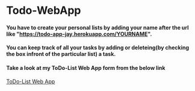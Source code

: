 # Todo-WebApp

#### You have to create your personal lists by adding your name after the url like "https://todo-app-jay.herokuapp.com/YOURNAME".
#### You can keep track of all your tasks by adding or deleteing(by checking the box infront of the particular list) a task.
#### Take a look at my ToDo-List Web App form from the below link
[ToDo-List Web App](https://todo-app-jay.herokuapp.com/)
